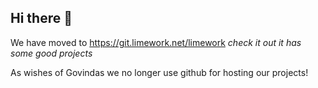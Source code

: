 ## Hi there 👋

We have moved to https://git.limework.net/limework *check it out it has some good projects*

As wishes of Govindas we no longer use github for hosting our projects!
